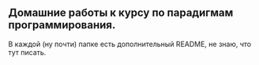  ## Домашние работы к курсу по парадигмам программирования.
 
В каждой (ну почти) папке есть дополнительный README, не знаю, что тут писать.